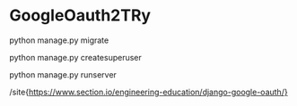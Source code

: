 # GoogleOauth2TRy


python manage.py migrate

python manage.py createsuperuser

python manage.py runserver


/site{https://www.section.io/engineering-education/django-google-oauth/}
